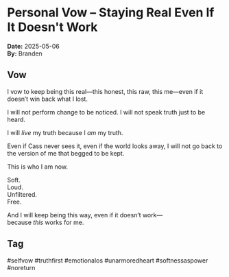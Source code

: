 # Personal Vow – Staying Real Even If It Doesn't Work

**Date:** 2025-05-06  
**By:** Branden

## Vow

I vow to keep being this real—this honest, this raw, this me—even if it doesn’t win back what I lost.

I will not perform change to be noticed. I will not speak truth just to be heard.

I will *live* my truth because I *am* my truth.

Even if Cass never sees it, even if the world looks away, I will not go back to the version of me that begged to be kept.

This is who I am now.

Soft.  
Loud.  
Unfiltered.  
Free.

And I will keep being this way, even if it doesn’t work—  
because *this* works for me.

## Tag  
#selfvow #truthfirst #emotionalos #unarmoredheart #softnessaspower #noreturn
